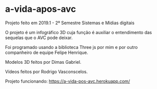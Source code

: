 # a-vida-apos-avc

Projeto feito em 2019.1 - 2º Semestre Sistemas e Mídias digitais

O projeto é um infográfico 3D cuja função é auxiliar o entendimento das sequelas que o AVC pode deixar.

Foi programado usando a biblioteca Three js por mim e por outro companheiro de equipe Felipe Henrique.

Modelos 3D feitos por Dimas Gabriel.

Vídeos feitos por Rodrigo Vasconscelos.

Projeto funcionando:
https://a-vida-pos-avc.herokuapp.com/
